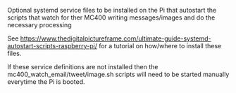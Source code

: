 
Optional systemd service files to be installed on the Pi that autostart the scripts that watch for ther MC400 writing messages/images and do the necessary processing

See https://www.thedigitalpictureframe.com/ultimate-guide-systemd-autostart-scripts-raspberry-pi/ for a tutorial on how/where to install these files.

If these service definitions are not installed then the mc400_watch_email/tweet/image.sh scripts will need to be started manually everytime the Pi is booted.
